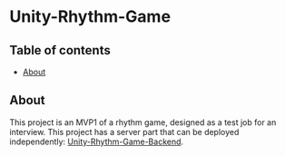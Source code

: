 # Unity-Rhythm-Game

## Table of contents
- [About](#about)

## About
This project is an MVP1 of a rhythm game, designed as a test job for an interview.
This project has a server part that can be deployed independently: [Unity-Rhythm-Game-Backend](https://github.com/Dmitry221060/Unity-Rhythm-Game-Backend).
